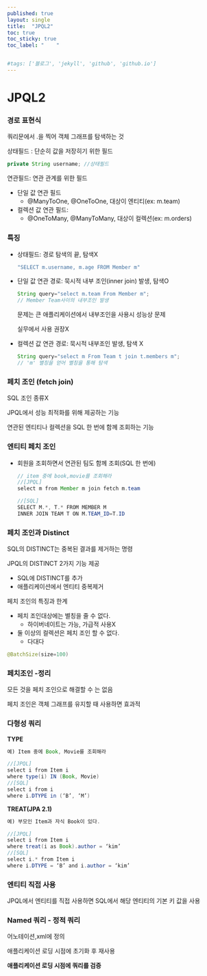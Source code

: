 ```yaml
---
published: true
layout: single
title:  "JPQL2"
toc: true
toc_sticky: true
toc_label: "    "


#tags: ['블로그', 'jekyll', 'github', 'github.io']
---
```


# JPQL2

### 경로 표현식

쿼리문에서  .을 찍어 객체 그래프를 탐색하는 것

상태필드 : 단순히 값을 저장히기 위한 필드

```java
private String username; //상태필드
```

연관필드: 연관 관계를 위한 필드

- 단일 값 연관 필드
    - @ManyToOne, @OneToOne, 대상이 엔티티(ex: m.team)
- 컬렉션 값 연관 필드:
    - @OneToMany, @ManyToMany, 대상이 컬렉션(ex: m.orders)

### 특징

- 상태필드: 경로 탐색의 끝, 탐색X
    
    ```java
    "SELECT m.username, m.age FROM Member m"
    ```
    
- 단일 값 연관 경로: 묵시적 내부 조인(inner join) 발생, 탐색O
    
    ```java
    String query="select m.team From Member m";
    // Member Team사이의 내부조인 발생
    ```
    
     문제는 큰 애플리케이션에서 내부조인을 사용시 성능상 문제
    
    실무에서 사용 권장X
    
- 컬렉션 값 연관 경로: 묵시적 내부조인 발생, 탐색 X
    
    ```java
    String query="select m From Team t join t.members m";
    // 'm' 별칭을 얻어 별칭을 통해 탐색
    ```
    

### 페치 조인 (fetch join)

SQL 조인 종류X

JPQL에서 성능 최적화를 위해 제공하는 기능

연관된 엔티티나 컬렉션을 SQL 한 번에 함께 조회하는 기능

### 엔티티 페치 조인

- 회원을 조회하면서 연관된 팀도 함께 조회(SQL 한 번에)
    
    ```java
    // item 중에 book,movie를 조회해라
    //[JPQL]
    select m from Member m join fetch m.team
    
    //[SQL]
    SELECT M.*, T.* FROM MEMBER M
    INNER JOIN TEAM T ON M.TEAM_ID=T.ID
    ```
    

### 페치 조인과 Distinct

SQL의 DISTINCT는 중복된 결과를 제거하는 명령

JPQL의 DISTINCT 2가지 기능 제공

- SQL에 DISTINCT를 추가
- 애플리케이션에서 엔티티 중복제거

페치 조인의 특징과 한계

- 페치 조인대상에는 별칭을 줄 수 없다.
    - 하이버네이트는 가능, 가급적 사용X
- 둘 이상의 컬렉션은 페치 조인 할 수 없다.
    - 다대다
    

```java
@BatchSize(size=100) 
```

### 페치조인 -정리

모든 것을 페치 조인으로 해결할 수 는 없음

페치 조인은 객체 그래프를 유지할 때 사용하면 효과적

### 다형성 쿼리

**TYPE**

```java
예) Item 중에 Book, Movie를 조회해라

//[JPQL]
select i from Item i
where type(i) IN (Book, Movie)
//[SQL]
select i from i
where i.DTYPE in (‘B’, ‘M’)
```

**TREAT(JPA 2.1)**

```java
예) 부모인 Item과 자식 Book이 있다.

//[JPQL]
select i from Item i
where treat(i as Book).author = ‘kim’
//[SQL]
select i.* from Item i
where i.DTYPE = ‘B’ and i.author = ‘kim’
```

### 엔티티 직접 사용

JPQL에서 엔티티를 직접 사용하면 SQL에서 해당 엔티티의 기본 키 값을 사용

### Named 쿼리 - 정적 쿼리

어노테이션,xml에 정의

애플리케이션 로딩 시점에 초기화 후 재사용

**애플리케이션 로딩 시점에 쿼리를 검증**